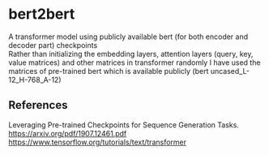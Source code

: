 # bert2bert
A transformer model using publicly available bert (for both encoder and decoder part) checkpoints<br>
Rather than initializing the embedding layers, attention layers (query, key, value matrices) and other matrices in transformer randomly I have used the matrices of pre-trained bert which is available publicly (bert uncased_L-12_H-768_A-12)
## References
Leveraging Pre-trained Checkpoints for Sequence Generation Tasks. https://arxiv.org/pdf/1907.12461.pdf <br>
https://www.tensorflow.org/tutorials/text/transformer
